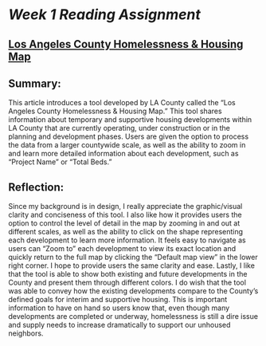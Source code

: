 # ***Week 1 Reading Assignment***
## [Los Angeles County Homelessness & Housing Map](https://storymaps.arcgis.com/stories/400d7b75f18747c4ae1ad22d662781a3) 
## **Summary:** 
This article introduces a tool developed by LA County called the “Los Angeles County Homelessness & Housing Map.” This tool shares information about temporary and supportive housing developments within LA County that are currently operating, under construction or in the planning and development phases. Users are given the option to process the data from a larger countywide scale, as well as the ability to zoom in and learn more detailed information about each development, such as “Project Name” or “Total Beds.”

## **Reflection:** 
Since my background is in design, I really appreciate the graphic/visual clarity and conciseness of this tool. I also like how it provides users the option to control the level of detail in the map by zooming in and out at different scales, as well as the ability to click on the shape representing each development to learn more information. It feels easy to navigate as users can “Zoom to” each development to view its exact location and quickly return to the full map by clicking the “Default map view” in the lower right corner. I hope to provide users the same clarity and ease. Lastly, I like that the tool is able to show both existing and future developments in the County and present them through different colors. I do wish that the tool was able to convey how the existing developments compare to the County’s defined goals for interim and supportive housing. This is important information to have on hand so users know that, even though many developments are completed or underway, homelessness is still a dire issue and supply needs to increase dramatically to support our unhoused neighbors.
